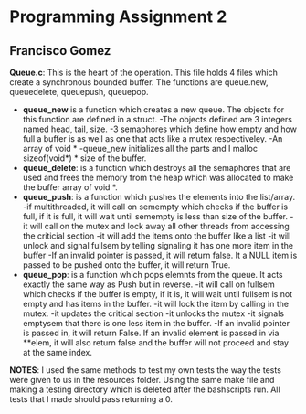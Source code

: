 # Programming Assignment 2

## Francisco Gomez 

__Queue.c__:
This is the heart of the operation. This file holds 4 files which create a synchronous bounded buffer. The functions are queue.new, queuedelete, queuepush, queuepop. 

- __queue_new__ is a function which creates a new queue. The objects for this function are defined in a struct.
-The objects defined are 3 integers named head, tail, size. 
-3 semaphores which define how empty and how full a buffer is as well as one that acts like a mutex respectiveley. 
-An array of void *
-queue_new initializes all the parts and I malloc sizeof(void*) * size of the buffer. 
- __queue_delete__: is a function which destroys all the semaphores that are used and frees the memory from the heap which was allocated to make the buffer array of void *. 
- __queue_push__: is a function which pushes the elements into the list/array. 
-if multithreaded, it will call on semempty which checks if the buffer is full, if it is full, it will wait until semempty is less than size of the buffer.
-it will call on the mutex and lock away all other threads from accessing the criticial section
-it will add the items onto the buffer like a list
-it will unlock and signal fullsem by telling signaling it has one more item in the buffer
-If an invalid pointer is passed, it will return false. It a NULL item is passed to be pushed onto the buffer, it will return True.
- __queue_pop__: is a function which pops elemnts from the queue. It acts exactly the same way as Push but in reverse. 
-it will call on fullsem which checks if the buffer is empty, if it is, it will wait until fullsem is not empty and has items in the buffer. 
-it will lock the item by calling in the mutex.
-it updates the critical section
-it unlocks the mutex
-it signals emptysem that there is one less item in the buffer. 
-If an invalid pointer is passed in, it will return False. If an invalid element is passed in via **elem, it will also return false and the buffer will not proceed and stay at the same index. 

__NOTES__: I used the same methods to test my own tests the way the tests were given to us in the resources folder. Using the same make file and making a testing directory which is deleted after the bashscripts run. All tests that I made should pass returning a 0.